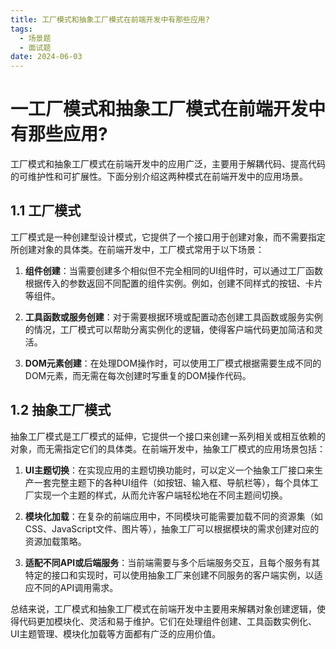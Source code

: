 ```yaml
---
title: 工厂模式和抽象工厂模式在前端开发中有那些应用?
tags:
  - 场景题
  - 面试题
date: 2024-06-03
---
```

# 一工厂模式和抽象工厂模式在前端开发中有那些应用?

工厂模式和抽象工厂模式在前端开发中的应用广泛，主要用于解耦代码、提高代码的可维护性和可扩展性。下面分别介绍这两种模式在前端开发中的应用场景。

## 1.1 工厂模式

工厂模式是一种创建型设计模式，它提供了一个接口用于创建对象，而不需要指定所创建对象的具体类。在前端开发中，工厂模式常用于以下场景：

1. **组件创建**：当需要创建多个相似但不完全相同的UI组件时，可以通过工厂函数根据传入的参数返回不同配置的组件实例。例如，创建不同样式的按钮、卡片等组件。
    
2. **工具函数或服务创建**：对于需要根据环境或配置动态创建工具函数或服务实例的情况，工厂模式可以帮助分离实例化的逻辑，使得客户端代码更加简洁和灵活。
    
3. **DOM元素创建**：在处理DOM操作时，可以使用工厂模式根据需要生成不同的DOM元素，而无需在每次创建时写重复的DOM操作代码。
    

## 1.2 抽象工厂模式

抽象工厂模式是工厂模式的延伸，它提供一个接口来创建一系列相关或相互依赖的对象，而无需指定它们的具体类。在前端开发中，抽象工厂模式的应用场景包括：

1. **UI主题切换**：在实现应用的主题切换功能时，可以定义一个抽象工厂接口来生产一套完整主题下的各种UI组件（如按钮、输入框、导航栏等），每个具体工厂实现一个主题的样式，从而允许客户端轻松地在不同主题间切换。
    
2. **模块化加载**：在复杂的前端应用中，不同模块可能需要加载不同的资源集（如CSS、JavaScript文件、图片等），抽象工厂可以根据模块的需求创建对应的资源加载策略。
    
3. **适配不同API或后端服务**：当前端需要与多个后端服务交互，且每个服务有其特定的接口和实现时，可以使用抽象工厂来创建不同服务的客户端实例，以适应不同的API调用需求。
    

总结来说，工厂模式和抽象工厂模式在前端开发中主要用来解耦对象创建逻辑，使得代码更加模块化、灵活和易于维护。它们在处理组件创建、工具函数实例化、UI主题管理、模块化加载等方面都有广泛的应用价值。


